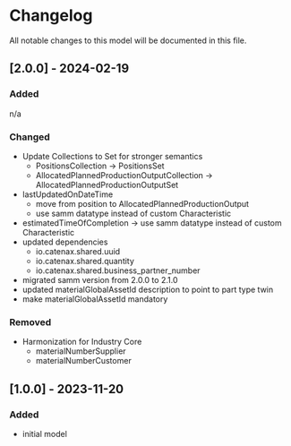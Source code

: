 # Changelog
All notable changes to this model will be documented in this file.

## [2.0.0] - 2024-02-19
### Added
n/a

### Changed
- Update Collections to Set for stronger semantics
  - PositionsCollection -> PositionsSet
  - AllocatedPlannedProductionOutputCollection -> AllocatedPlannedProductionOutputSet
- lastUpdatedOnDateTime
  - move from position to AllocatedPlannedProductionOutput
  - use samm datatype instead of custom Characteristic
- estimatedTimeOfCompletion -> use samm datatype instead of custom Characteristic
- updated dependencies
  - io.catenax.shared.uuid
  - io.catenax.shared.quantity
  - io.catenax.shared.business_partner_number
- migrated samm version from 2.0.0 to 2.1.0
- updated materialGlobalAssetId description to point to part type twin
- make materialGlobalAssetId mandatory

### Removed
- Harmonization for Industry Core
  - materialNumberSupplier
  - materialNumberCustomer

## [1.0.0] - 2023-11-20
### Added
- initial model

